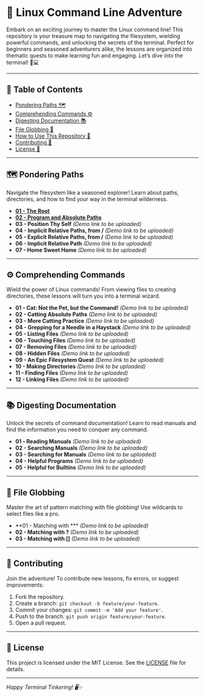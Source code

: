 # 🚀 Linux Command Line Adventure

Embark on an exciting journey to master the Linux command line! This repository is your treasure map to navigating the filesystem, wielding powerful commands, and unlocking the secrets of the terminal. Perfect for beginners and seasoned adventurers alike, the lessons are organized into thematic quests to make learning fun and engaging. Let’s dive into the terminal! 🐧💻

---

## 📜 Table of Contents

- [Pondering Paths 🗺️](https://github.com/uchihashahin01/Linux---Your-Friend/tree/main/01%20-%20Pondering%20Paths)
- [Comprehending Commands ⚙️](#)
- [Digesting Documentation 📚](#)
- [File Globbing 🌟](#)
- [How to Use This Repository 🧭](#)
- [Contributing 🤝](#)
- [License 📜](#)

---

## 🗺️ Pondering Paths

Navigate the filesystem like a seasoned explorer! Learn about paths, directories, and how to find your way in the terminal wilderness.

- [**01 - The Root**](https://github.com/uchihashahin01/Linux---Your-Friend/blob/main/01%20-%20Pondering%20Paths/01%20-%20The%20Root.markdown)
- [**02 - Program and Absolute Paths**](https://github.com/uchihashahin01/Linux---Your-Friend/blob/main/01%20-%20Pondering%20Paths/02%20-%20Program%20and%20Absolute%20Paths.markdown)
- **03 - Position Thy Self** *(Demo link to be uploaded)*
- **04 - Implicit Relative Paths, from /** *(Demo link to be uploaded)*
- **05 - Explicit Relative Paths, from /** *(Demo link to be uploaded)*
- **06 - Implicit Relative Path** *(Demo link to be uploaded)*
- **07 - Home Sweet Home** *(Demo link to be uploaded)*

---

## ⚙️ Comprehending Commands

Wield the power of Linux commands! From viewing files to creating directories, these lessons will turn you into a terminal wizard.

- **01 - Cat: Not the Pet, but the Command!** *(Demo link to be uploaded)*
- **02 - Catting Absolute Paths** *(Demo link to be uploaded)*
- **03 - More Catting Practice** *(Demo link to be uploaded)*
- **04 - Grepping for a Needle in a Haystack** *(Demo link to be uploaded)*
- **05 - Listing Files** *(Demo link to be uploaded)*
- **06 - Touching Files** *(Demo link to be uploaded)*
- **07 - Removing Files** *(Demo link to be uploaded)*
- **08 - Hidden Files** *(Demo link to be uploaded)*
- **09 - An Epic Filesystem Quest** *(Demo link to be uploaded)*
- **10 - Making Directories** *(Demo link to be uploaded)*
- **11 - Finding Files** *(Demo link to be uploaded)*
- **12 - Linking Files** *(Demo link to be uploaded)*

---

## 📚 Digesting Documentation

Unlock the secrets of command documentation! Learn to read manuals and find the information you need to conquer any command.

- **01 - Reading Manuals** *(Demo link to be uploaded)*
- **02 - Searching Manuals** *(Demo link to be uploaded)*
- **03 - Searching for Manuals** *(Demo link to be uploaded)*
- **04 - Helpful Programs** *(Demo link to be uploaded)*
- **05 - Helpful for Builtins** *(Demo link to be uploaded)*

---

## 🌟 File Globbing

Master the art of pattern matching with file globbing! Use wildcards to select files like a pro.

- **01 - Matching with *** *(Demo link to be uploaded)*
- **02 - Matching with ?** *(Demo link to be uploaded)*
- **03 - Matching with []** *(Demo link to be uploaded)*

---



## 🤝 Contributing

Join the adventure! To contribute new lessons, fix errors, or suggest improvements:

1. Fork the repository.
2. Create a branch: `git checkout -b feature/your-feature`.
3. Commit your changes: `git commit -m 'Add your feature'`.
4. Push to the branch: `git push origin feature/your-feature`.
5. Open a pull request.

---

## 📜 License

This project is licensed under the MIT License. See the [LICENSE](https://grok.com/chat/LICENSE) file for details.

---

*Happy Terminal Tinkering! 🖥️✨*